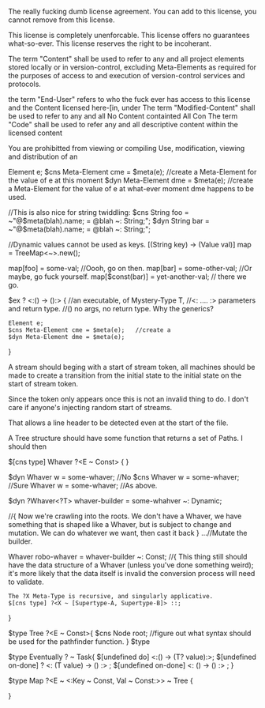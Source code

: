 The really fucking dumb license agreement.
You can add to this license, you cannot remove from this license.

This license is completely unenforcable.
This license offers no guarantees what-so-ever.
This license reserves the right to be incoherant.

The term "Content" 
	shall be used to refer to any and all project elements stored locally or in version-control, 
	excluding Meta-Elements as required for the purposes of access to and execution of version-control services and protocols.

the term "End-User" refers to who the fuck ever has access to this license and the Content licensed here-[in, under 
The term "Modified-Content" shall be used to refer to any and all 
No Content containted 
All Con
The term "Code" shall be used to refer any and all descriptive content within the licensed content

You are prohibitted from viewing or compiling
Use, modification, viewing and distribution of an

Element e;
$cns Meta-Element cme = $meta(e); 	//create a Meta-Element for the value of e at this moment
$dyn Meta-Element dme = $meta(e);	//create a Meta-Element for the value of e at what-ever moment dme happens to be used.


//This is also nice for string twiddling:
$cns String foo = ~"@$meta(blah).name; = @blah ~: String;";
$dyn String bar = ~"@$meta(blah).name; = @blah ~: String;";

//Dynamic values cannot be used as keys.
[(String key) -> (Value val)] map = TreeMap<~>.new();

map[foo] = some-val; //Oooh, go on then.
map[bar] = some-other-val; //Or maybe, go fuck yourself.
map[$const(bar)] = yet-another-val; // there we go.

$ex ?<T> <:() -> ():> {	
	//an executable, of Mystery-Type T,
	//<: .... :> parameters and return type.
	//() no args, no return type. Why the generics?
	
	Element e;
	$cns Meta-Element cme = $meta(e); 	//create a 
	$dyn Meta-Element dme = $meta(e);
	

}
	
A stream should beging with a start of stream token, all machines should be made to create a transition from the initial state to the initial state on the start of stream token.
	
Since the token only appears once this is not an invalid thing to do.
I don't care if anyone's injecting random start of streams.

That allows a line header to be detected even at the start of the file.

A Tree structure should have some function that returns a set of Paths.
I should then 

$[cns type] Whaver ?<E ~ Const> {
}
	
$dyn Whaver<T> w = some-whaver;	//No
$cns Whaver<T> w = some-whaver;	//Sure
Whaver<T> w = some-whaver;	//As above.

$dyn ?Whaver<?T> whaver-builder = some-whahver ~: Dynamic;

//{
	Now we're crawling into the roots.
	We don't have a Whaver, we have something that is shaped like a Whaver, but is subject to change and mutation.
	We can do whatever we want, then cast it back
}
...//Mutate the builder.

Whaver<T> robo-whaver = whaver-builder ~: Const;
//{
	This thing still should have the data structure of a Whaver (unless you've done something weird); it's more likely that the data itself is invalid
	the conversion process will need to validate.

	The ?X Meta-Type is recursive, and singularly applicative.
	$[cns type] ?<X ~ [Supertype-A, Supertype-B]> ::;
	

}


$type Tree ?<E ~ Const>{
	$cns Node<E> root;
	//figure out what syntax should be used for the pathfinder function.
}
$type 
	
$type Eventually ?<T> ~ Task{
	$[undefined do] <:() -> (T? value):>;
	$[undefined on-done] ?<T> <: (T value) -> () :> ;
	$[undefined on-done] <: () -> () :> ;
}
	
$type Map ?<E ~ <:Key ~ Const, Val ~ Const:>> ~ Tree<E> {
	
}
